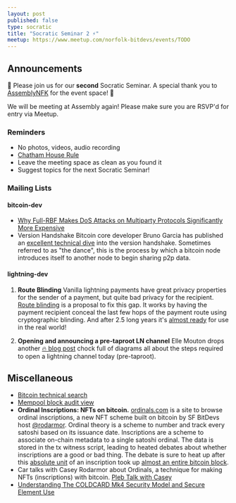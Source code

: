 ```yaml
---
layout: post
published: false
type: socratic
title: "Socratic Seminar 2 ⚡️"
meetup: https://www.meetup.com/norfolk-bitdevs/events/TODO
---
```


## Announcements

👋 Please join us for our **second** Socratic Seminar. A special thank you to [AssemblyNFK](https://www.assemblynfk.com) for the event space! 🙏

We will be meeting at Assembly again! Please make sure you are RSVP'd for entry via Meetup.

### Reminders

- No photos, videos, audio recording
- [Chatham House Rule](https://www.chathamhouse.org/about-us/chatham-house-rule)
- Leave the meeting space as clean as you found it
- Suggest topics for the next Socratic Seminar!

### Mailing Lists

#### bitcoin-dev

- [Why Full-RBF Makes DoS Attacks on Multiparty Protocols Significantly More Expensive](https://lists.linuxfoundation.org/pipermail/bitcoin-dev/2023-January/021322.html)
- Version Handshake
  Bitcoin core developer Bruno Garcia has published an [excellent technical dive](https://github.com/brunoerg/bitcoin-core-notes/blob/main/general-notes/net_processing_version_handshake.md) into the version handshake. Sometimes referred to as "the dance", this is the process by which a bitcoin node introduces itself to another node to begin sharing p2p data.

#### lightning-dev

1. **Route Blinding**
  Vanilla lightning payments have great privacy properties for the sender of a payment, but quite bad privacy for the recipient. [Route blinding](https://github.com/lightning/bolts/blob/route-blinding/proposals/route-blinding.md) is a proposal to fix this gap. It works by having the payment recipient conceal the last few hops of the payment route using cryptographic blinding. And after 2.5 long years it's [almost ready](https://twitter.com/realtbast/status/1603053124356390914) for use in the real world!

1. **Opening and announcing a pre-taproot LN channel**
  Elle Mouton drops another [🔥 blog post](https://ellemouton.com/posts/open_channel_pre_taproot/) chock full of diagrams all about the steps required to open a lightning channel today (pre-taproot).

## Miscellaneous

- [Bitcoin technical search](https://bitcoinsearch.xyz/)
- [Mempool block audit view](https://mempool.space/docs/faq#what-is-block-health)
- **Ordinal Inscriptions: NFTs on bitcoin.** [ordinals.com](https://ordinals.com) is a site to browse ordinal inscriptions, a new NFT scheme built on bitcoin by SF BitDevs host [@rodarmor](https://twitter.com/rodarmor). Ordinal theory is a scheme to number and track every satoshi based on its issuance date. Inscriptions are a scheme to associate on-chain metadata to a single satoshi ordinal. The data is stored in the tx witness script, leading to heated debates about whether inscriptions are a good or bad thing. The debate is sure to heat up after this [absolute unit](https://ordinals.com/inscription/0301e0480b374b32851a9462db29dc19fe830a7f7d7a88b81612b9d42099c0aei0) of an inscription took up [almost an entire bitcoin block](https://mempool.space/block/0000000000000000000515e202c8ae73c8155fc472422d7593af87aa74f2cf3d).
- Car talks with Casey Rodarmor about Ordinals, a technique for making NFTs (inscriptions) with bitcoin. [Pleb Talk with Casey](https://www.thrillerbitcoin.com/pleb-talk-with-casey-2/)
- [Understanding The COLDCARD Mk4 Security Model and Secure Element Use](https://blog.coinkite.com/understanding-mk4-security-model/)